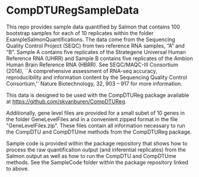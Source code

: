 # CompDTURegSampleData

This repo provides sample data quantified by Salmon that contains 100 bootstrap samples for each of 10 replicates within the folder ExampleSalmonQuantifications.  The data come from the Sequencing Quality Control Project (SEQC) from two reference RNA samples, “A” and “B”. Sample A contains five replicates of the Strategene Universal Human Reference RNA (UHRR) and Sample B contains five replicates of the Ambion Human Brain Reference RNA (HBRR).  See SEQC/MAQC-III Consortium (2014), ``A comprehensive assessment of RNA-seq accuracy, reproducibility and information content by the Sequencing Quality Control Consortium,'' Nature Biotechnology, 32, 903 – 917 for more information.

This data is designed to be used with the CompDTUReg package available at https://github.com/skvanburen/CompDTUReg.  

Additionally, gene level files are provided for a small subet of 10 genes in the folder GeneLevelFiles and in a convenient zipped format in the file "GeneLevelFiles.zip".  These files contain all information necessary to run the CompDTU and CompDTUme methods from the CompDTUReg package.

Sample code is provided within the package repository that shows how to process the raw quantification output (and inferential replicates) from the Salmon output as well as how to run the CompDTU and CompDTUme methods.  See the SampleCode folder within the package repository linked to above.

